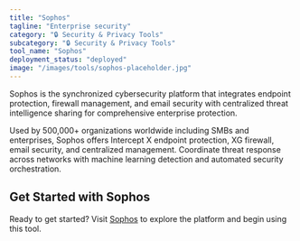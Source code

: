```yaml
---
title: "Sophos"
tagline: "Enterprise security"
category: "🔒 Security & Privacy Tools"
subcategory: "🔒 Security & Privacy Tools"
tool_name: "Sophos"
deployment_status: "deployed"
image: "/images/tools/sophos-placeholder.jpg"
---
```

Sophos is the synchronized cybersecurity platform that integrates endpoint protection, firewall management, and email security with centralized threat intelligence sharing for comprehensive enterprise protection.

Used by 500,000+ organizations worldwide including SMBs and enterprises, Sophos offers Intercept X endpoint protection, XG firewall, email security, and centralized management. Coordinate threat response across networks with machine learning detection and automated security orchestration.
## Get Started with Sophos

Ready to get started? Visit [Sophos](https://sophos.com) to explore the platform and begin using this tool.
